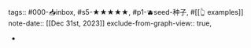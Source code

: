 tags:: #000-📥inbox, #s5-★★★★★, #p1-🫐seed-种子, #[[👆 examples]] 
note-date:: [[Dec 31st, 2023]]
exclude-from-graph-view:: true,

-